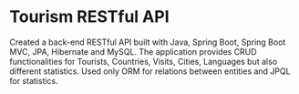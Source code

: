 # Tourism RESTful API

Created a back-end RESTful API built with Java, Spring Boot, Spring Boot MVC, JPA, Hibernate and MySQL. 
The application provides CRUD functionalities for Tourists, Countries, Visits, Cities, Languages but also different statistics.
Used only ORM for relations between entities and JPQL for statistics.
